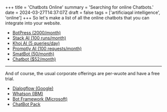 +++
title = 'Chatbots Online'
summary = 'Searching for online Chatbots.'
date = 2024-03-27T14:37:07Z
draft = false
tags = ['artificiaqal intelligence', 'online']
+++
So let's make a list of all the online chatbots that you can integrate into your website.
- [BotPress (2000/month)](https://botpress.com/pricing)
- [Stack AI (100 runs/month)](https://www.stack-ai.com/pricing)
- [Khoj AI (5 queries/day)](https://khoj.dev/pricing)
- [Promptly AI (100 requests/month)](https://www.trypromptly.com/#pricing)
- [SmatBot (50/month)](https://www.smatbot.com/pricing)
- [Chatbot ($52/month)](https://www.chatbot.com/pricing/)

---

And of course, the usual corporate offerings are per-wuote and have a free trial.
- [Dialogflow (Google)](https://cloud.google.com/dialogflow/)
- [Whatson (IBM)](https://www.ibm.com/products/watsonx-assistant/pricusuling)
- [Bot Framework (Microsoft)](https://dev.botframework.com/)
- [ChatBot Pack](https://www.chatbotpack.com/pricing/)
